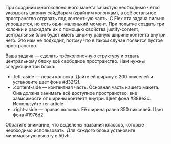 <p>При создании многоколоночного макета зачастую необходимо чётко указывать ширину сайдбарам (крайним колонкам), а всё остальное пространство отдавать под контентную часть. С Flex эта задача сильно упрощается, но есть один маленький момент. При попытке создать три колонки и раскидать их с помощью свойства justify-content, центральный блок будет иметь ширину равную ширине контента внутри него. Это нам не подходит, потому что в таком случае появится пустое пространство.</p>
<p>Ваша задача — сделать трёхколоночную структуру и отдать центральному блоку всё свободное пространство. Нам нужны следующие три блока:</p>
<ul>
  <li>.left-aside ­— левая колонка. Дайте ей ширину в 200 пикселей и установите цвет фона #d32f2f.</li>
  <li>.content-side — контентная часть. Основная часть нашего макета. Она должна занимать всё доступное пространство, вне зависимости от ширины контента внутри. Цвет фона #388e3c. Используйте тег article</li>
  <li>.right-aside — правая колонка. Её ширина равна 350 пикселей. Цвет фона #1976d2.</li>
</ul>
<p>Обратите внимание, что выделены названия классов, которые необходимо использовать. Для каждого блока установите минимальную высоту в 50vh.</p>
